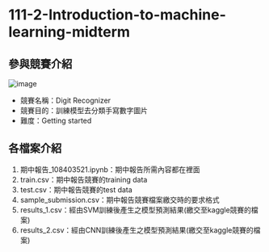 # 111-2-Introduction-to-machine-learning-midterm
## 參與競賽介紹
![image](https://user-images.githubusercontent.com/86111480/232343978-5b62f841-a1ed-4a91-920e-739490599a13.png)
* 競賽名稱：Digit Recognizer
* 競賽目的：訓練模型去分類手寫數字圖片
* 難度：Getting started
## 各檔案介紹
1. 期中報告_108403521.ipynb：期中報告所需內容都在裡面
2. train.csv：期中報告競賽的training data
3. test.csv：期中報告競賽的test data
4. sample_submission.csv：期中報告競賽檔案繳交時的要求格式
5. results_1.csv：經由SVM訓練後產生之模型預測結果(繳交至kaggle競賽的檔案)
6. results_2.csv：經由CNN訓練後產生之模型預測結果(繳交至kaggle競賽的檔案)
